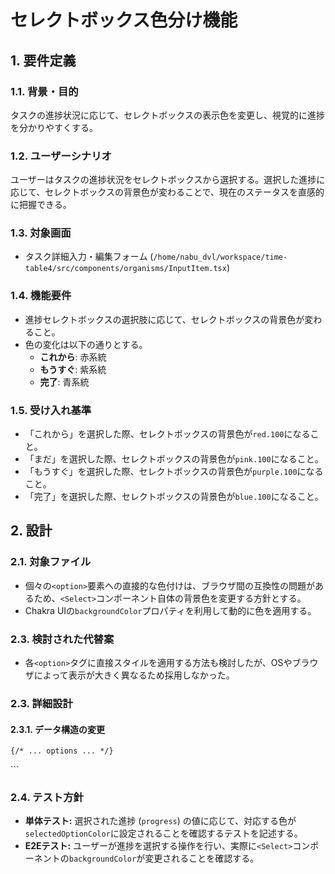 # セレクトボックス色分け機能

## 1. 要件定義

### 1.1. 背景・目的
タスクの進捗状況に応じて、セレクトボックスの表示色を変更し、視覚的に進捗を分かりやすくする。

### 1.2. ユーザーシナリオ
ユーザーはタスクの進捗状況をセレクトボックスから選択する。選択した進捗に応じて、セレクトボックスの背景色が変わることで、現在のステータスを直感的に把握できる。

### 1.3. 対象画面
- タスク詳細入力・編集フォーム (`/home/nabu_dvl/workspace/time-table4/src/components/organisms/InputItem.tsx`)

### 1.4. 機能要件
- 進捗セレクトボックスの選択肢に応じて、セレクトボックスの背景色が変わること。
- 色の変化は以下の通りとする。
    - **これから**: 赤系統
    - **もうすぐ**: 紫系統
    - **完了**: 青系統

### 1.5. 受け入れ基準
- 「これから」を選択した際、セレクトボックスの背景色が`red.100`になること。
- 「まだ」を選択した際、セレクトボックスの背景色が`pink.100`になること。
- 「もうすぐ」を選択した際、セレクトボックスの背景色が`purple.100`になること。
- 「完了」を選択した際、セレクトボックスの背景色が`blue.100`になること。

## 2. 設計

### 2.1. 対象ファイル
- 個々の`<option>`要素への直接的な色付けは、ブラウザ間の互換性の問題があるため、`<Select>`コンポーネント自体の背景色を変更する方針とする。
- Chakra UIの`backgroundColor`プロパティを利用して動的に色を適用する。

### 2.3. 検討された代替案
- 各`<option>`タグに直接スタイルを適用する方法も検討したが、OSやブラウザによって表示が大きく異なるため採用しなかった。

### 2.3. 詳細設計

#### 2.3.1. データ構造の変更
>
    {/* ... options ... */}
</Select>
```

### 2.4. テスト方針
- **単体テスト:** 選択された進捗 (`progress`) の値に応じて、対応する色が`selectedOptionColor`に設定されることを確認するテストを記述する。
- **E2Eテスト:** ユーザーが進捗を選択する操作を行い、実際に`<Select>`コンポーネントの`backgroundColor`が変更されることを確認する。


